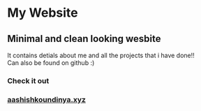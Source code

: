 # My Website

## Minimal and clean looking wesbite 

It contains detials about me and all the projects that i have done!!\
Can also be found on github :)

### **Check it out**
### [aashishkoundinya.xyz](http://aashishkoundinya.xyz/)
